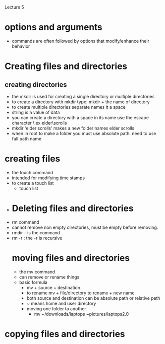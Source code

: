 Lecture 5 
# options and arguments 
* commands are often followed by options that modify/enhance their behavior 
# Creating files and directories 
## creating directories 
* the mkdir is used for creating a single directory or multiple directories 
* to create a directory with mkdir type: mkdir + the name of directory 
* to create multiple directories separate names it a space 
* string is a value of data 
* you can create  a directory with a space in its name use the escape character \ ex elder\scrolls 
* mkdir 'elder scrolls' makes a new folder names elder scrolls 
* when in root to make a folder you must use absolute path. need to use full path name 

# creating files
* the touch command 
* intended for modifying time stamps 
* to create a touch list 
  * touch list 
* # Deleting files and directories 
* rm command 
* cannot remove non empty directories, must be empty before removing.
* rmdir - is the command 
* rm -r : the -r is recursive 
  # moving files and directories
  * the mv command 
  * can remove or rename things 
  * basic formula
    * mv + source + destination 
    * to rename mv + file/directory to rename + new name 
    * both source and destination can be absolute path or relative path
    * ~ means home and user directory 
    * moving one folder to another 
      * mv ~/downloads/laptops ~pictures/laptops2.0
# copying files and directories 